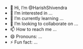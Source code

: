 - 👋 Hi, I’m @HarishShivendra
- 👀 I’m interested in ...
- 🌱 I’m currently learning ...
- 💞️ I’m looking to collaborate on ...
- 📫 How to reach me ...
- 😄 Pronouns: ...
- ⚡ Fun fact: ...

<!---
HarishShivendra/HarishShivendra is a ✨ special ✨ repository because its `README.md` (this file) appears on your GitHub profile.
You can click the Preview link to take a look at your changes.
--->
